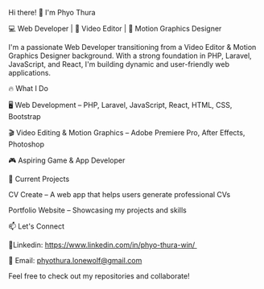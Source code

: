 Hi there! 👋 I'm Phyo Thura

💻 Web Developer | 🎥 Video Editor | 🎨 Motion Graphics Designer

I'm a passionate Web Developer transitioning from a Video Editor & Motion Graphics Designer background. With a strong foundation in PHP, Laravel, JavaScript, and React, I'm building dynamic and user-friendly web applications.

🔥 What I Do

🖥️ Web Development – PHP, Laravel, JavaScript, React, HTML, CSS, Bootstrap

🎬 Video Editing & Motion Graphics – Adobe Premiere Pro, After Effects, Photoshop

🎮 Aspiring Game & App Developer

🚀 Current Projects

CV Create – A web app that helps users generate professional CVs

Portfolio Website – Showcasing my projects and skills

📫 Let's Connect

💼Linkedin: https://www.linkedin.com/in/phyo-thura-win/ 

📧 Email: phyothura.lonewolf@gmail.com

Feel free to check out my repositories and collaborate!
